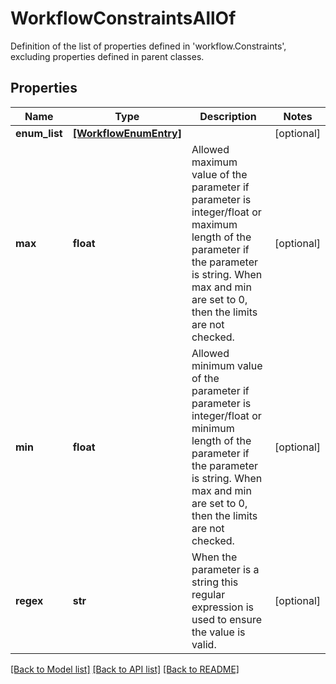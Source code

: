# WorkflowConstraintsAllOf

Definition of the list of properties defined in 'workflow.Constraints', excluding properties defined in parent classes.
## Properties
Name | Type | Description | Notes
------------ | ------------- | ------------- | -------------
**enum_list** | [**[WorkflowEnumEntry]**](WorkflowEnumEntry.md) |  | [optional] 
**max** | **float** | Allowed maximum value of the parameter if parameter is integer/float or maximum length of the parameter if the parameter is string. When max and min are set to 0, then the limits are not checked. | [optional] 
**min** | **float** | Allowed minimum value of the parameter if parameter is integer/float or minimum length of the parameter if the parameter is string. When max and min are set to 0, then the limits are not checked. | [optional] 
**regex** | **str** | When the parameter is a string this regular expression is used to ensure the value is valid. | [optional] 

[[Back to Model list]](../README.md#documentation-for-models) [[Back to API list]](../README.md#documentation-for-api-endpoints) [[Back to README]](../README.md)


